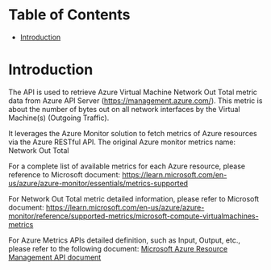 # Table of Contents
- [Introduction](#introduction)


# Introduction <a name="introduction"></a>
The API is used to retrieve Azure Virtual Machine Network Out Total metric data from Azure API Server (https://management.azure.com/). This metric is about the number of bytes out on all network interfaces by the Virtual Machine(s) (Outgoing Traffic).



It leverages the Azure Monitor solution to fetch metrics of Azure resources via the Azure RESTful API. The original Azure monitor metrics name: Network Out Total



For a complete list of available metrics for each Azure resource, please reference to Microsoft document: https://learn.microsoft.com/en-us/azure/azure-monitor/essentials/metrics-supported 

For Network Out Total metric detailed information, please refer to Microsoft document: https://learn.microsoft.com/en-us/azure/azure-monitor/reference/supported-metrics/microsoft-compute-virtualmachines-metrics

For Azure Metrics APIs detailed definition, such as Input, Output, etc., please refer to the following document:
[Microsoft Azure Resource Management API document](https://learn.microsoft.com/en-us/rest/api/monitor/metrics/list?view=rest-monitor-2023-10-01&tabs=HTTP)
